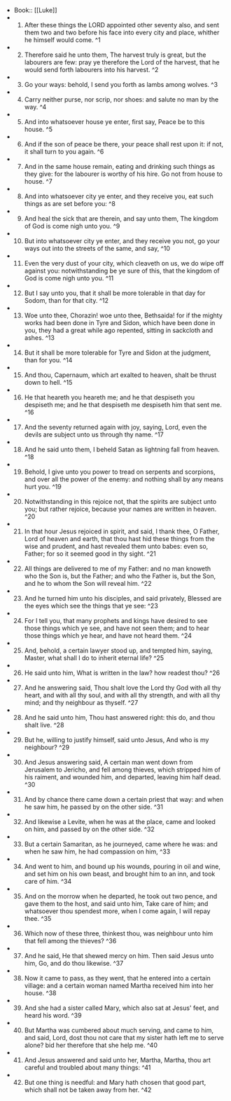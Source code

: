 - Book:: [[Luke]]
- 1. After these things the LORD appointed other seventy also, and sent them two and two before his face into every city and place, whither he himself would come. ^1
- 2. Therefore said he unto them, The harvest truly is great, but the labourers are few: pray ye therefore the Lord of the harvest, that he would send forth labourers into his harvest. ^2
- 3. Go your ways: behold, I send you forth as lambs among wolves. ^3
- 4. Carry neither purse, nor scrip, nor shoes: and salute no man by the way. ^4
- 5. And into whatsoever house ye enter, first say, Peace be to this house. ^5
- 6. And if the son of peace be there, your peace shall rest upon it: if not, it shall turn to you again. ^6
- 7. And in the same house remain, eating and drinking such things as they give: for the labourer is worthy of his hire. Go not from house to house. ^7
- 8. And into whatsoever city ye enter, and they receive you, eat such things as are set before you: ^8
- 9. And heal the sick that are therein, and say unto them, The kingdom of God is come nigh unto you. ^9
- 10. But into whatsoever city ye enter, and they receive you not, go your ways out into the streets of the same, and say, ^10
- 11. Even the very dust of your city, which cleaveth on us, we do wipe off against you: notwithstanding be ye sure of this, that the kingdom of God is come nigh unto you. ^11
- 12. But I say unto you, that it shall be more tolerable in that day for Sodom, than for that city. ^12
- 13. Woe unto thee, Chorazin! woe unto thee, Bethsaida! for if the mighty works had been done in Tyre and Sidon, which have been done in you, they had a great while ago repented, sitting in sackcloth and ashes. ^13
- 14. But it shall be more tolerable for Tyre and Sidon at the judgment, than for you. ^14
- 15. And thou, Capernaum, which art exalted to heaven, shalt be thrust down to hell. ^15
- 16. He that heareth you heareth me; and he that despiseth you despiseth me; and he that despiseth me despiseth him that sent me. ^16
- 17. And the seventy returned again with joy, saying, Lord, even the devils are subject unto us through thy name. ^17
- 18. And he said unto them, I beheld Satan as lightning fall from heaven. ^18
- 19. Behold, I give unto you power to tread on serpents and scorpions, and over all the power of the enemy: and nothing shall by any means hurt you. ^19
- 20. Notwithstanding in this rejoice not, that the spirits are subject unto you; but rather rejoice, because your names are written in heaven. ^20
- 21. In that hour Jesus rejoiced in spirit, and said, I thank thee, O Father, Lord of heaven and earth, that thou hast hid these things from the wise and prudent, and hast revealed them unto babes: even so, Father; for so it seemed good in thy sight. ^21
- 22. All things are delivered to me of my Father: and no man knoweth who the Son is, but the Father; and who the Father is, but the Son, and he to whom the Son will reveal him. ^22
- 23. And he turned him unto his disciples, and said privately, Blessed are the eyes which see the things that ye see: ^23
- 24. For I tell you, that many prophets and kings have desired to see those things which ye see, and have not seen them; and to hear those things which ye hear, and have not heard them. ^24
- 25. And, behold, a certain lawyer stood up, and tempted him, saying, Master, what shall I do to inherit eternal life? ^25
- 26. He said unto him, What is written in the law? how readest thou? ^26
- 27. And he answering said, Thou shalt love the Lord thy God with all thy heart, and with all thy soul, and with all thy strength, and with all thy mind; and thy neighbour as thyself. ^27
- 28. And he said unto him, Thou hast answered right: this do, and thou shalt live. ^28
- 29. But he, willing to justify himself, said unto Jesus, And who is my neighbour? ^29
- 30. And Jesus answering said, A certain man went down from Jerusalem to Jericho, and fell among thieves, which stripped him of his raiment, and wounded him, and departed, leaving him half dead. ^30
- 31. And by chance there came down a certain priest that way: and when he saw him, he passed by on the other side. ^31
- 32. And likewise a Levite, when he was at the place, came and looked on him, and passed by on the other side. ^32
- 33. But a certain Samaritan, as he journeyed, came where he was: and when he saw him, he had compassion on him, ^33
- 34. And went to him, and bound up his wounds, pouring in oil and wine, and set him on his own beast, and brought him to an inn, and took care of him. ^34
- 35. And on the morrow when he departed, he took out two pence, and gave them to the host, and said unto him, Take care of him; and whatsoever thou spendest more, when I come again, I will repay thee. ^35
- 36. Which now of these three, thinkest thou, was neighbour unto him that fell among the thieves? ^36
- 37. And he said, He that shewed mercy on him. Then said Jesus unto him, Go, and do thou likewise. ^37
- 38. Now it came to pass, as they went, that he entered into a certain village: and a certain woman named Martha received him into her house. ^38
- 39. And she had a sister called Mary, which also sat at Jesus' feet, and heard his word. ^39
- 40. But Martha was cumbered about much serving, and came to him, and said, Lord, dost thou not care that my sister hath left me to serve alone? bid her therefore that she help me. ^40
- 41. And Jesus answered and said unto her, Martha, Martha, thou art careful and troubled about many things: ^41
- 42. But one thing is needful: and Mary hath chosen that good part, which shall not be taken away from her. ^42
